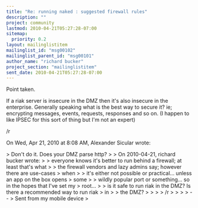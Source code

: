 ```yaml
---
title: "Re: running naked : suggested firewall rules"
description: ""
project: community
lastmod: 2010-04-21T05:27:28-07:00
sitemap:
  priority: 0.2
layout: mailinglistitem
mailinglist_id: "msg00102"
mailinglist_parent_id: "msg00101"
author_name: "richard bucker"
project_section: "mailinglistitem"
sent_date: 2010-04-21T05:27:28-07:00
---
```



Point taken.

If a riak server is insecure in the DMZ then it's also insecure in the
enterprise. Generally speaking what is the best way to secure it? ie;
encrypting messages, events, requests, responses and so on. (I happen to
like IPSEC for this sort of thing but I'm not an expert)

/r

On Wed, Apr 21, 2010 at 8:08 AM, Alexander Sicular wrote:

&gt; Don't do it. Does your DMZ parse http?
&gt;
&gt; On 2010-04-21, richard bucker  wrote:
&gt; &gt; everyone knows it's better to run behind a firewall; at least that's what
&gt; &gt; the firewall vendors and lazy admins say; however there are use-cases
&gt; when
&gt; &gt; it's either not possible or practical... unless an app on the box opens
&gt; some
&gt; &gt; wildly popular port or something... so in the hopes that I've set my
&gt; root...
&gt; &gt; is it safe to run riak in the DMZ? Is there a recommended way to run riak
&gt; in
&gt; &gt; the DMZ?
&gt; &gt;
&gt; &gt; /r
&gt; &gt;
&gt;
&gt; --
&gt; Sent from my mobile device
&gt;

